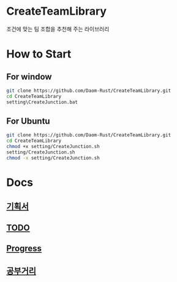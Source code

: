 # CreateTeamLibrary
조건에 맞는 팀 조합을 추천해 주는 라이브러리

# How to Start

## For window
```bash
git clone https://github.com/Daom-Rust/CreateTeamLibrary.git
cd CreateTeamLibrary
setting\CreateJunction.bat
```

## For Ubuntu
```bash
git clone https://github.com/Daom-Rust/CreateTeamLibrary.git
cd CreateTeamLibrary
chmod +x setting/CreateJunction.sh
setting/CreateJunction.sh
chmod -x setting/CreateJunction.sh
```
# Docs
## [기획서](https://github.com/Daom-Rust/CreateTeamLibrary/blob/main/docs/%EA%B8%B0%ED%9A%8D%EC%84%9C.md)

## [TODO](https://github.com/Daom-Rust/CreateTeamLibrary/blob/main/docs/TODO.md)

## [Progress](https://github.com/orgs/Daom-Rust/projects/2/views/1)

## [공부거리](https://github.com/orgs/Daom-Rust/projects/3/views/1)

